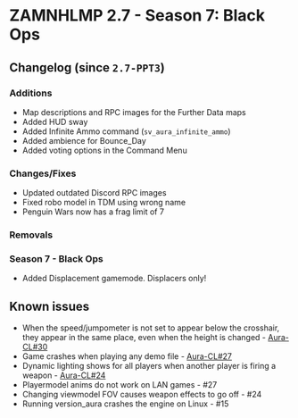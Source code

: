 # ZAMNHLMP 2.7 - Season 7: Black Ops
## Changelog (since `2.7-PPT3`)
### Additions
- Map descriptions and RPC images for the Further Data maps
- Added HUD sway
- Added Infinite Ammo command (`sv_aura_infinite_ammo`)
- Added ambience for Bounce_Day
- Added voting options in the Command Menu

### Changes/Fixes
- Updated outdated Discord RPC images
- Fixed robo model in TDM using wrong name
- Penguin Wars now has a frag limit of 7

### Removals


### Season 7 - Black Ops
- Added Displacement gamemode. Displacers only!

## Known issues
- When the speed/jumpometer is not set to appear below the crosshair, they appear in the same
place, even when the height is changed - [Aura-CL#30](https://github.com/phoenixprojectsoftware/Aura-CL/issues/30)
- Game crashes when playing any demo file - [Aura-CL#27](https://github.com/phoenixprojectsoftware/Aura-CL/issues/27)
- Dynamic lighting shows for all players when another player is firing a weapon - [Aura-CL#24](https://github.com/phoenixprojectsoftware/Aura-CL/issues/24)
- Playermodel anims do not work on LAN games - #27
- Changing viewmodel FOV causes weapon effects to go off - #24
- Running version_aura crashes the engine on Linux - #15